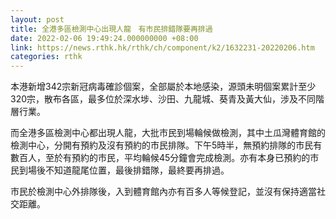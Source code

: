 ```yaml
---
layout: post
title: 全港多區檢測中心出現人龍　有市民排錯隊要再排過
date: 2022-02-06 19:49:24.000000000 +08:00
link: https://news.rthk.hk/rthk/ch/component/k2/1632231-20220206.htm
categories: rthk
---
```


本港新增342宗新冠病毒確診個案，全部屬於本地感染，源頭未明個案累計至少320宗，散布各區，最多位於深水埗、沙田、九龍城、葵青及黃大仙，涉及不同階層行業。

而全港多區檢測中心都出現人龍，大批市民到場輪候做檢測，其中土瓜灣體育館的檢測中心，分開有預約及沒有預約的市民排隊。下午5時半，無預約排隊的市民有數百人，至於有預約的市民，平均輪候45分鐘會完成檢測。亦有本身已預約的市民到場後不知道龍尾位置，最後排錯隊，最終要再排過。

市民於檢測中心外排隊後，入到體育館內亦有百多人等候登記，並沒有保持適當社交距離。

